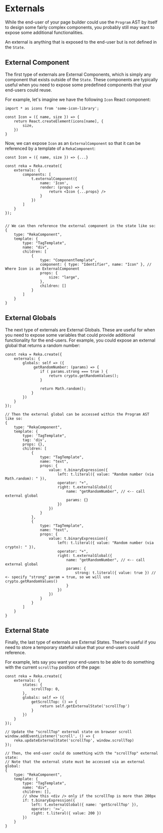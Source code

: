# Externals

While the end-user of your page builder could use the `Program` AST by itself to design some fairly complex components, you probably still may want to expose some additional functionalities.

An external is anything that is exposed to the end-user but is not defined in the `State`.

## External Component

The first type of externals are External Components, which is simply any component that exists outside of the `State`. These components are typically useful when you need to expose some predefined components that your end-users could reuse.

For example, let's imagine we have the following `Icon` React component:

```tsx
import * as icons from 'some-icon-library';

const Icon = ({ name, size }) => {
    return React.createElement(icons[name], {
        size,
    })
}
```

Now, we can expose `Icon` as an `ExternalComponent` so that it can be referenced by a template of a `RekaComponent`: 

```tsx
const Icon = ({ name, size }) => {...}

const reka = Reka.create({
    externals: {
        components: [
            t.externalComponent({
                name: 'Icon',
                render: (props) => {
                    return <Icon {...props} />
                }
            })
        ]
    }
});


// We can then reference the external component in the state like so:
{
    type: "RekaComponent",
    template: {
        type: "TagTemplate",
        name: "div",
        children: [
            {
                type: "ComponentTemplate",
                component: { type: "Identifier", name: "Icon" }, // Where Icon is an ExternalComponent
                props: {
                    size: "large",
                },
                children: []
            }
        ]
    }
}
```

## External Globals

The next type of externals are External Globals. These are useful for when you need to expose some variables that could provide additional functionality for the end-users. For example, you could expose an external global that returns a random number:

```tsx
const reka = Reka.create({
    externals: {
        globals: self => ({
             getRandomNumber: (params) => {
                if ( params.strong === true ) {
                    return crypto.getRandomValues();
                }

                return Math.random();
            }
        })
    }
});

// Then the external global can be accessed within the Program AST like so:
{
    type: "RekaComponent",
    template: {
        type: 'TagTemplate",
        tag: 'div',
        props: {},
        children: [
            {
                type: "TagTemplate",
                name: "text",
                props: {
                    value: t.binaryExpression({
                        left: t.literal({ value: "Random number (via Math.random): " }),
                        operator: "+",
                        right: t.externalGlobal({
                            name: "getRandomNumber", // <-- call external global
                            params: {}
                        })
                    })
                }
            },
            {
                type: "TagTemplate",
                name: "text",
                props: {
                    value: t.binaryExpression({
                        left: t.literal({ value: "Random number (via crypto): " }),
                        operator: "+",
                        right: t.externalGlobal({
                            name: "getRandomNumber", // <-- call external global
                            params: {
                                strong: t.literal({ value: true }) // <- specify "strong" param = true, so we will use crypto.getRandomValues()
                            }
                        })
                    })
                }
            }
        ]
    } 
}
```

## External State

Finally, the last type of externals are External States. These're useful if you need to store a temporary stateful value that your end-users could reference.

For example, lets say you want your end-users to be able to do something with the current `scrollTop` position of the page:

```tsx
const reka = Reka.create({
    externals: {
        states: {
            scrollTop: 0,
        },
        globals: self => ({
            getScrollTop: () => {
                return self.getExternalState('scrollTop')
            }
        })
    }
});

// Update the "scrollTop" external state on browser scroll
window.addEventListener('scroll', () => {
    reka.updateExternalState('scrollTop', window.scrollTop)
});

// Then, the end-user could do something with the "scrollTop" external state:
// Note that the external state must be accessed via an external global:
{
    type: "RekaComponent",
    template: {
        type: "TagTemplate",
        name: "div",
        children: [],
        // show this <div /> only if the scrollTop is more than 200px
        if: t.binaryExpression({
            left: t.externalGlobal({ name: 'getScrollTop' }),
            operator: '>=',
            right: t.literal({ value: 200 }) 
        })
    }
}
```